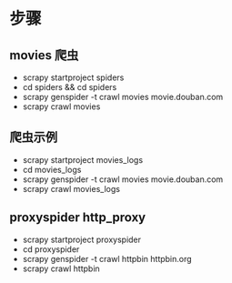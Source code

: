 # 步骤

## movies 爬虫

- scrapy startproject spiders
- cd spiders && cd spiders
- scrapy genspider -t crawl movies movie.douban.com
- scrapy crawl movies

## 爬虫示例

- scrapy startproject movies_logs
- cd movies_logs
- scrapy genspider -t crawl movies movie.douban.com
- scrapy crawl movies_logs

## proxyspider http_proxy

- scrapy startproject proxyspider
- cd proxyspider
- scrapy genspider -t crawl httpbin httpbin.org
- scrapy crawl httpbin





